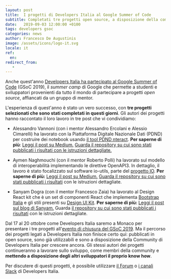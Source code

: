 ```yaml
---
layout: post
title:  I progetti di Developers Italia al Google Summer of Code
subtitle: Completati tre progetti open source, a disposizione della community
date:   2019-09-03 12:00:00 +0100
tags: developers gsoc
categories: news
author: Francesco De Augustinis
image: /assets/icons/logo-it.svg
locale: it
ref:
  en: 
redirect_from:
   -
---
```


Anche quest'anno [Developers Italia ha partecipato al Google Summer of Code](https://developers.italia.it/it/news/2019/03/07/developers-italia-al-google-summer-of-code-2019) (GSoC 2019), il *summer camp* di Google che permette a studenti e sviluppatori provenienti da tutto il mondo di partecipare a progetti *open source*, affiancati da un gruppo di mentor.

L'esperienza di quest'anno è stato un vero successo, con **tre progetti selezionati che sono stati completati in questi giorni**. Gli autori dei progetti hanno raccontato il loro lavoro in tre post che vi condividiamo:

 - Alessandro Vannoni (con i mentor Alessandro Ercolani e Alessio Cimarelli) ha lavorato con la Piattaforma Digitale Nazionale Dati (PDND) per costruire dei notebook usando [il tool PDND nteract](https://github.com/teamdigitale/daf-nteract).
  **Per saperne di più**:
  [Leggi il post su Medium.](https://medium.com/@alessandro.vannoni/my-gsoc-2019-with-developers-italia-50568a8fe2f5)
  [Guarda il repository su cui sono stati pubblicati i risultati con le istruzioni dettagliate.](https://github.com/teamdigitale/pdnd-open-notebooks)

 - Aymen Naghmouchi (con il mentor Roberto Polli) ha lavorato sul modello di interoperabilità implementando le direttive OpenAPI3. In dettaglio, il lavoro è stato focalizzato sul software io-utils, parte del [progetto IO](https://io.italia.it/). 
  **Per saperne di più:**
  [Leggi il post su Medium.](https://medium.com/@aymennaghmouchi/my-experience-about-google-summer-of-code-2019-d73907a5d55b)
  [Guarda il repository su cui sono stati pubblicati i risultati](https://github.com/teamdigitale/pdnd-open-notebooks) con le istruzioni dettagliate.

 - Sanyam Dogra (con il mentor Francesco Zaia) ha lavorato al Design React kit che è un set di componenti React che implementa [Bootstrap Italia](https://italia.github.io/bootstrap-italia/) e gli stili presenti su [Design UI Kit](https://github.com/italia/design-ui-kit).
  **Per saperne di più:**
  [Leggi il post sul blog di Sanyam.](https://sanyam.me/blog/GSoC-Submission) 
  Guarda [il repository su cui sono stati pubblicati i risultati](https://github.com/italia/design-react-kit/) con le istruzioni dettagliate.

Dal 17 al 20 ottobre come Developers Italia saremo a Monaco per presentare i tre progetti all'[evento di chiusura del GSoC 2019](https://summerofcode.withgoogle.com/). Ma il percorso dei progetti legati a Developers Italia non finisce certo qui:  pubblicati in open source, sono già utilizzabili e sono a disposizione della Community di Developers Italia per crescere ancora. Gli stessi autori dei progetti continueranno a lavorare sullo sviluppo, come membri della community e **mettendo a disposizione degli altri sviluppatori il proprio know how**.

Per discutere di questi progetti, è possibile utilizzare [il Forum](https://forum.italia.it/) o [i canali Slack](https://slack.developers.italia.it/) di Developers Italia. 
